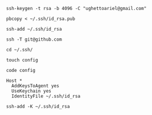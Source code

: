 `ssh-keygen -t rsa -b 4096 -C "ughettoariel@gmail.com"`

`pbcopy < ~/.ssh/id_rsa.pub`

`ssh-add ~/.ssh/id_rsa`

`ssh -T git@github.com`

`cd ~/.ssh/`

`touch config`

`code config`

```
Host *
  AddKeysToAgent yes
  UseKeychain yes
  IdentityFile ~/.ssh/id_rsa
```

`ssh-add -K ~/.ssh/id_rsa`
